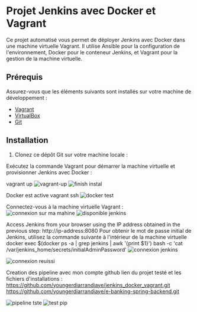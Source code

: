 # Projet Jenkins avec Docker et Vagrant

Ce projet automatisé vous permet de déployer Jenkins avec Docker dans une machine virtuelle Vagrant. Il utilise Ansible pour la configuration de l'environnement, Docker pour le conteneur Jenkins, et Vagrant pour la gestion de la machine virtuelle.

## Prérequis

Assurez-vous que les éléments suivants sont installés sur votre machine de développement :

- [Vagrant](https://www.vagrantup.com/)
- [VirtualBox](https://www.virtualbox.org/)
- [Git](https://git-scm.com/)

## Installation

1. Clonez ce dépôt Git sur votre machine locale :
   
Exécutez la commande Vagrant pour démarrer la machine virtuelle et provisionner Jenkins avec Docker :

vagrant up
![vagrant-up](https://github.com/youngerdiarrandiaye/jenkins_docker_vagrant/assets/122989242/792781fb-ad23-4fc6-ba1e-792d223d62ce)
![finish instal](https://github.com/youngerdiarrandiaye/jenkins_docker_vagrant/assets/122989242/33c41795-8a56-4693-986c-b2017b61d1f3)

Docker est active vagrant ssh
![docker test](https://github.com/youngerdiarrandiaye/jenkins_docker_vagrant/assets/122989242/302d1765-91ba-40f3-a2af-e3e2ca29b2c5)

Connectez-vous à la machine virtuelle Vagrant :
![connexion sur ma mahine](https://github.com/youngerdiarrandiaye/jenkins_docker_vagrant/assets/122989242/849cf77a-c324-42a9-8260-4c1449297546)
![disponible jenkins](https://github.com/youngerdiarrandiaye/jenkins_docker_vagrant/assets/122989242/8841f682-0e21-4675-9509-90763bbc2664)

Access Jenkins from your browser using the IP address obtained in the previous step:
http://ip-address:8080
Pour obtenir le mot de passe initial de Jenkins, utilisez la commande suivante à l'intérieur de la machine virtuelle 
docker exec $(docker ps -a | grep jenkins | awk '{print $1}') bash -c 'cat /var/jenkins_home/secrets/initialAdminPassword'
![connexion jenkins](https://github.com/youngerdiarrandiaye/jenkins_docker_vagrant/assets/122989242/aa7772f5-3055-40ba-9238-53cdea10449a)

![connexion reuissi](https://github.com/youngerdiarrandiaye/jenkins_docker_vagrant/assets/122989242/a312d16c-11d3-48ee-a37e-0c8d4c92699e)

Creation des pipeline avec mon compte github
lien du projet testé et les fichiers d'installations :
https://github.com/youngerdiarrandiaye/jenkins_docker_vagrant.git
https://github.com/youngerdiarrandiaye/e-banking-spring-backend.git

![pipeline tste](https://github.com/youngerdiarrandiaye/jenkins_docker_vagrant/assets/122989242/1aee4307-dde9-4bfa-9f08-603487d733e3)
![test pip](https://github.com/youngerdiarrandiaye/jenkins_docker_vagrant/assets/122989242/44a03d61-754c-4b40-9bb8-db6579e41258)
